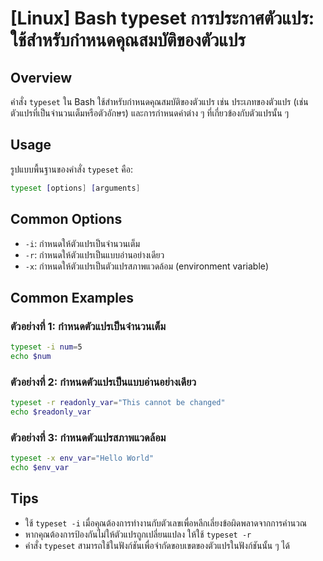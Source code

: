 # [Linux] Bash typeset การประกาศตัวแปร: ใช้สำหรับกำหนดคุณสมบัติของตัวแปร

## Overview
คำสั่ง `typeset` ใน Bash ใช้สำหรับกำหนดคุณสมบัติของตัวแปร เช่น ประเภทของตัวแปร (เช่น ตัวแปรที่เป็นจำนวนเต็มหรือตัวอักษร) และการกำหนดค่าต่าง ๆ ที่เกี่ยวข้องกับตัวแปรนั้น ๆ

## Usage
รูปแบบพื้นฐานของคำสั่ง `typeset` คือ:

```bash
typeset [options] [arguments]
```

## Common Options
- `-i`: กำหนดให้ตัวแปรเป็นจำนวนเต็ม
- `-r`: กำหนดให้ตัวแปรเป็นแบบอ่านอย่างเดียว
- `-x`: กำหนดให้ตัวแปรเป็นตัวแปรสภาพแวดล้อม (environment variable)

## Common Examples
### ตัวอย่างที่ 1: กำหนดตัวแปรเป็นจำนวนเต็ม
```bash
typeset -i num=5
echo $num
```

### ตัวอย่างที่ 2: กำหนดตัวแปรเป็นแบบอ่านอย่างเดียว
```bash
typeset -r readonly_var="This cannot be changed"
echo $readonly_var
```

### ตัวอย่างที่ 3: กำหนดตัวแปรสภาพแวดล้อม
```bash
typeset -x env_var="Hello World"
echo $env_var
```

## Tips
- ใช้ `typeset -i` เมื่อคุณต้องการทำงานกับตัวเลขเพื่อหลีกเลี่ยงข้อผิดพลาดจากการคำนวณ
- หากคุณต้องการป้องกันไม่ให้ตัวแปรถูกเปลี่ยนแปลง ให้ใช้ `typeset -r`
- คำสั่ง `typeset` สามารถใช้ในฟังก์ชันเพื่อจำกัดขอบเขตของตัวแปรในฟังก์ชันนั้น ๆ ได้